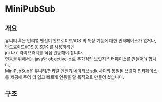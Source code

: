 # MiniPubSub

## 개요
유니티 혹은 언리얼 엔진이 안드로이드/iOS 의 특정 기능에 대한 인터페이스가 없거나, 안드로이드/iOS 용 SDK 를 사용하려면  
jni 나 c 라이브러리를 직접 연동해야 합니다.  
연동을 위해서는 java와 objective-c 로 추가적인 브릿지 인터페이스를 만들어야 합니다.  
MiniPubSub은 유니티/언리얼 엔진과 네이티브 sdk 사이의 통일된 브릿지 인터페이스를 제공해 주어 더 쉽고 빠르게 연동을 할 목적으로 만들어 졌습니다. 

## 구조
